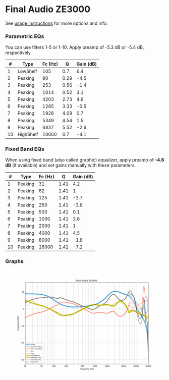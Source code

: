 # Final Audio ZE3000
See [usage instructions](https://github.com/jaakkopasanen/AutoEq#usage) for more options and info.

### Parametric EQs
You can use filters 1-5 or 1-10. Apply preamp of -5.3 dB or -5.4 dB, respectively.

|   # | Type      |   Fc (Hz) |    Q |   Gain (dB) |
|-----|-----------|-----------|------|-------------|
|   1 | LowShelf  |       105 | 0.7  |         6.4 |
|   2 | Peaking   |        90 | 0.29 |        -4.5 |
|   3 | Peaking   |       253 | 0.56 |        -1.4 |
|   4 | Peaking   |      1014 | 0.52 |         3.1 |
|   5 | Peaking   |      4203 | 2.73 |         4.6 |
|   6 | Peaking   |      1285 | 3.33 |        -0.5 |
|   7 | Peaking   |      1928 | 4.09 |         0.7 |
|   8 | Peaking   |      5349 | 4.54 |         1.5 |
|   9 | Peaking   |      6837 | 5.52 |        -2.6 |
|  10 | HighShelf |     10000 | 0.7  |        -4.1 |

### Fixed Band EQs
When using fixed band (also called graphic) equalizer, apply preamp of **-4.6 dB** (if available) and set gains manually with these parameters.

|   # | Type    |   Fc (Hz) |    Q |   Gain (dB) |
|-----|---------|-----------|------|-------------|
|   1 | Peaking |        31 | 1.41 |         4.2 |
|   2 | Peaking |        62 | 1.41 |         1   |
|   3 | Peaking |       125 | 1.41 |        -2.7 |
|   4 | Peaking |       250 | 1.41 |        -3.8 |
|   5 | Peaking |       500 | 1.41 |         0.1 |
|   6 | Peaking |      1000 | 1.41 |         2.6 |
|   7 | Peaking |      2000 | 1.41 |         1   |
|   8 | Peaking |      4000 | 1.41 |         4.5 |
|   9 | Peaking |      8000 | 1.41 |        -1.8 |
|  10 | Peaking |     16000 | 1.41 |        -7.2 |

### Graphs
![](./Final%20Audio%20ZE3000.png)
